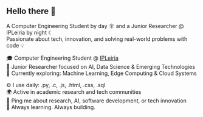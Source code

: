 ## Hello there 👋  
A Computer Engineering Student by day ☼ and a Junior Researcher @ IPLeiria by night ☾  
Passionate about tech, innovation, and solving real-world problems with code 💡

🎓 Computer Engineering Student @ [IPLeiria](https://www.ipleiria.pt/)  
🔬 Junior Researcher focused on AI, Data Science & Emerging Technologies  
🧠 Currently exploring: Machine Learning, Edge Computing & Cloud Systems

⚙️ I use daily: .py, .c, .js, .html, .css, .sql  
🌍 Active in academic research and tech communities  
💬 Ping me about research, AI, software development, or tech innovation  
🚀 Always learning. Always building.

